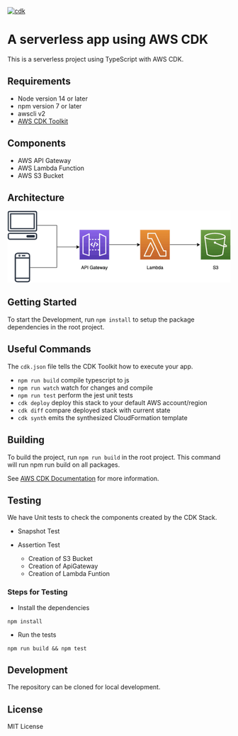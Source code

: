 [![cdk](https://img.shields.io/badge/built%20with-cdk-%23ec7211)](https://aws.amazon.com/cdk/)
# A serverless app using AWS CDK

This is a serverless project using TypeScript with AWS CDK.

## Requirements

* Node version 14 or later
* npm version 7 or later
* awscli v2
* [AWS CDK Toolkit](https://aws.amazon.com/cdk/)

## Components

* AWS API Gateway
* AWS Lambda Function
* AWS S3 Bucket

## Architecture
![Architecture](resources/arch.png)

## Getting Started

To start the Development, run `npm install` to setup the package dependencies in the root project. 


## Useful Commands
The `cdk.json` file tells the CDK Toolkit how to execute your app.

 * `npm run build`   compile typescript to js
 * `npm run watch`   watch for changes and compile
 * `npm run test`    perform the jest unit tests
 * `cdk deploy`      deploy this stack to your default AWS account/region
 * `cdk diff`        compare deployed stack with current state
 * `cdk synth`       emits the synthesized CloudFormation template

## Building

To build the project, run `npm run build` in the root project. This command will run npm run build on all packages.

See [AWS CDK Documentation](https://docs.aws.amazon.com/cdk/api/latest/) for more information.

## Testing

We have Unit tests to check the components created by the CDK Stack.

* Snapshot Test

* Assertion Test
  * Creation of S3 Bucket
  * Creation of ApiGateway
  * Creation of Lambda Funtion

### Steps for Testing

* Install the dependencies
```
npm install
```

* Run the tests
```
npm run build && npm test
```

## Development

The repository can be cloned for local development.

## License

MIT License